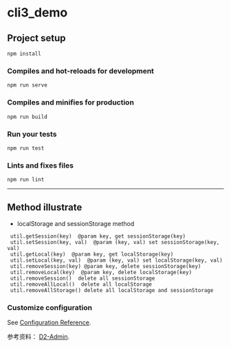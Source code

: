 # cli3_demo

## Project setup
```
npm install
```

### Compiles and hot-reloads for development
```
npm run serve
```

### Compiles and minifies for production
```
npm run build
```

### Run your tests
```
npm run test
```

### Lints and fixes files
```
npm run lint
```
---
## Method illustrate
* localStorage and sessionStorage method
```
 util.getSession(key)  @param key, get sessionStorage(key)
 util.setSession(key, val)  @param (key, val) set sessionStorage(key, val)
 util.getLocal(key)  @param key, get localStorage(key)
 util.setLocal(key, val)  @param (key, val) set localStorage(key, val)
 util.removeSession(key) @param key, delete sessionStorage(key)
 util.removeLocal(key)  @param key, delete localStorage(key)
 util.removeSession()  delete all sessionStorage
 util.removeAllLocal()  delete all localStorage
 util.removeAllStorage() delete all localStorage and sessionStorage
```
### Customize configuration
See [Configuration Reference](https://cli.vuejs.org/config/).

参考资料： [D2-Admin](https://github.com/d2-projects/d2-admin).
